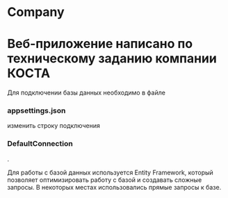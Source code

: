 # Company
<h1>Веб-приложение написано по техническому заданию компании КОСТА</h1>

<p>Для подключении базы данных необходимо в файле <h3>appsettings.json</h3> изменить строку подключения <h3>DefaultConnection</h3>.</p>

<p>Для работы с базой данных используется Entity Framework, который позволяет оптимизировать работу с базой и создавать сложные запросы.
В некоторых местах использовались прямые запросы к базе.</p>
